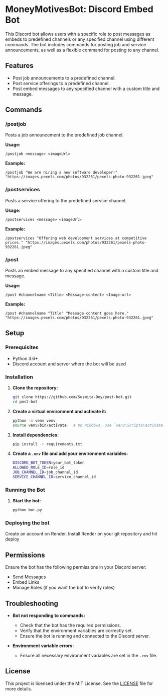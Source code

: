 # MoneyMotivesBot: Discord Embed Bot

This Discord bot allows users with a specific role to post messages as embeds to predefined channels or any specified channel using different commands. The bot includes commands for posting job and service announcements, as well as a flexible command for posting to any channel.

## Features

- Post job announcements to a predefined channel.
- Post service offerings to a predefined channel.
- Post embed messages to any specified channel with a custom title and message.

## Commands

### /postjob

Posts a job announcement to the predefined job channel.

**Usage:**
```
/postjob <message> <imageUrl>
```

**Example:**
```
/postjob "We are hiring a new software developer!" "https://images.pexels.com/photos/932261/pexels-photo-932261.jpeg"
```

### /postservices

Posts a service offering to the predefined service channel.

**Usage:**
```
/postservices <message> <imageUrl>
```

**Example:**
```
/postservices "Offering web development services at competitive prices." "https://images.pexels.com/photos/932261/pexels-photo-932261.jpeg"
```

### /post

Posts an embed message to any specified channel with a custom title and message.

**Usage:**
```
/post #channelname <Title> <Message-content> <Image-url>
```

**Example:**
```
/post #channelname "Title" "Message content goes here." "https://images.pexels.com/photos/932261/pexels-photo-932261.jpeg"
```

## Setup

### Prerequisites

- Python 3.6+
- Discord account and server where the bot will be used

### Installation

1. **Clone the repository:**
   ```sh
   git clone https://github.com/Susmita-Dey/post-bot.git
   cd post-bot
   ```

2. **Create a virtual environment and activate it:**
   ```sh
   python -m venv venv
   source venv/bin/activate   # On Windows, use `venv\Scripts\activate`
   ```

3. **Install dependencies:**
   ```sh
   pip install -r requirements.txt
   ```

4. **Create a `.env` file and add your environment variables:**
   ```sh
   DISCORD_BOT_TOKEN=your_bot_token
   ALLOWED_ROLE_ID=role_id
   JOB_CHANNEL_ID=job_channel_id
   SERVICE_CHANNEL_ID=service_channel_id
   ```

### Running the Bot

1. **Start the bot:**
   ```sh
   python bot.py
   ```

### Deploying the bot
Create an account on Render. Install Render on your git repository and hit deploy

## Permissions

Ensure the bot has the following permissions in your Discord server:

- Send Messages
- Embed Links
- Manage Roles (if you want the bot to verify roles)

## Troubleshooting

- **Bot not responding to commands:**
  - Check that the bot has the required permissions.
  - Verify that the environment variables are correctly set.
  - Ensure the bot is running and connected to the Discord server.

- **Environment variable errors:**
  - Ensure all necessary environment variables are set in the `.env` file.

## License

This project is licensed under the MIT License. See the [LICENSE](LICENSE) file for more details.
